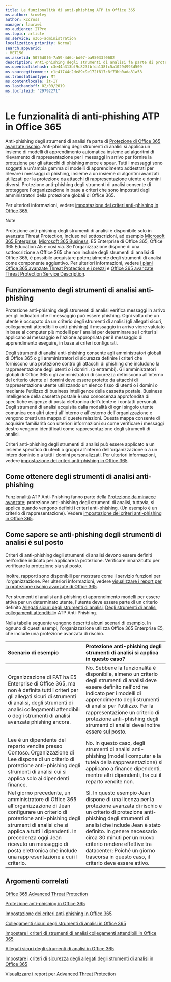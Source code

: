 ```yaml
---
title: Le funzionalità di anti-phishing ATP in Office 365
ms.author: krowley
author: kccross
manager: laurawi
ms.audience: ITPro
ms.topic: article
ms.service: o365-administration
localization_priority: Normal
search.appverid:
- MET150
ms.assetid: 5076d0f6-7a59-4d6c-bd07-ba95033f0682
description: Anti-phishing degli strumenti di analisi fa parte di protezione di Office 365 avanzate rischio. Anti-phishing degli strumenti di analisi si applica un insieme di modelli di apprendimento automatica insieme ad algoritmi di rilevamento di rappresentazione per i messaggi in arrivo per fornire la protezione per gli attacchi di phishing merce e spear. Tutti i messaggi sono soggetti a un'ampia gamma di modelli di apprendimento addestrati per rilevare i messaggi di phishing, insieme a un insieme di algoritmi avanzati utilizzati per la protezione da attacchi di rappresentazione utente e domini diversi.
ms.openlocfilehash: c3e44a313bf9c823fbfda138fc5a10294993d509
ms.sourcegitcommit: c1c41744c2de89c9e172f817c8f73bb0ada81a58
ms.translationtype: MT
ms.contentlocale: it-IT
ms.lasthandoff: 02/09/2019
ms.locfileid: "29792271"
---
```

# <a name="atp-anti-phishing-capabilities-in-office-365"></a>Le funzionalità di anti-phishing ATP in Office 365

Anti-phishing degli strumenti di analisi fa parte di [Protezione di Office 365 avanzate rischio](office-365-atp.md). Anti-phishing degli strumenti di analisi si applica un insieme di modelli di apprendimento automatica insieme ad algoritmi di rilevamento di rappresentazione per i messaggi in arrivo per fornire la protezione per gli attacchi di phishing merce e spear. Tutti i messaggi sono soggetti a un'ampia gamma di modelli di apprendimento addestrati per rilevare i messaggi di phishing, insieme a un insieme di algoritmi avanzati utilizzati per la protezione da attacchi di rappresentazione utente e domini diversi. Protezione anti-phishing degli strumenti di analisi consente di proteggere l'organizzazione in base a criteri che sono impostati dagli amministratori della protezione globali di Office 365.
  
Per ulteriori informazioni, vedere [impostazione dei criteri anti-phishing in Office 365](set-up-anti-phishing-policies.md).
  
> [!NOTE]
> Protezione anti-phishing degli strumenti di analisi è disponibile solo in avanzate Threat Protection, incluso nel sottoscrizioni, ad esempio [Microsoft 365 Enterprise](https://www.microsoft.com/microsoft-365/enterprise/home), [Microsoft 365 Business](https://www.microsoft.com/microsoft-365/business), E5 Enterprise di Office 365, Office 365 Education A5 e così via. Se l'organizzazione dispone di una sottoscrizione a Office 365 che non include degli strumenti di analisi di Office 365, è possibile acquistare potenzialmente degli strumenti di analisi come componente aggiuntivo. Per ulteriori informazioni, vedere [i piani Office 365 avanzate Threat Protection e i prezzi](https://products.office.com/exchange/advance-threat-protection) e [Office 365 avanzate Threat Protection Service Description](https://docs.microsoft.com/office365/servicedescriptions/office-365-advanced-threat-protection-service-description).

## <a name="how-atp-anti-phishing-works"></a>Funzionamento degli strumenti di analisi anti-phishing

Protezione anti-phishing degli strumenti di analisi verifica messaggi in arrivo per gli indicatori che il messaggio può essere phishing. Ogni volta che un utente è occupato da un criterio degli strumenti di analisi (gli allegati sicuri, collegamenti attendibili o anti-phishing) il messaggio in arrivo viene valutato in base al computer più modelli per l'analisi per determinare se i criteri si applicano al messaggio e l'azione appropriata per il messaggio di apprendimento eseguire, in base ai criteri configurati.
  
Degli strumenti di analisi anti-phishing consente agli amministratori globali di Office 365 o gli amministratori di sicurezza definire i criteri che forniscono una protezione contro gli attacchi di phishing che includono la rappresentazione degli utenti o i domini. (o entrambi). Gli amministratori globali di Office 365 o gli amministratori di sicurezza definiscono all'interno del criterio utente e i domini deve essere protette da attacchi di rappresentazione utente utilizzando un elenco fisso di utenti o i domini o mediante l'utilizzo di business intelligence della cassetta postale. Business intelligence della cassetta postale è una conoscenza approfondita di specifiche esigenze di posta elettronica dell'utente e i contatti personali. Degli strumenti di analisi acquisita dalla modalità di ogni singolo utente comunica con altri utenti all'interno e all'esterno dell'organizzazione e vengono creati una mappa di queste relazioni. Questa mappa consente di acquisire familiarità con ulteriori informazioni su come verificare i messaggi destro vengono identificati come rappresentazione degli strumenti di analisi.
  
Criteri anti-phishing degli strumenti di analisi può essere applicato a un insieme specifico di utenti o gruppi all'interno dell'organizzazione o a un intero dominio o a tutti i domini personalizzati. Per ulteriori informazioni, vedere [impostazione dei criteri anti-phishing in Office 365](set-up-anti-phishing-policies.md).
  
## <a name="how-to-get-atp-anti-phishing"></a>Come ottenere degli strumenti di analisi anti-phishing

Funzionalità ATP Anti-Phishing fanno parte della [Protezione da minacce avanzate](office-365-atp.md); protezione anti-phishing degli strumenti di analisi, tuttavia, si applica quando vengono definiti i criteri anti-phishing. (Un esempio è un criterio di rappresentazione). Vedere [impostazione dei criteri anti-phishing in Office 365](set-up-anti-phishing-policies.md).
  
## <a name="how-to-know-if-atp-anti-phishing-is-in-place"></a>Come sapere se anti-phishing degli strumenti di analisi è sul posto

Criteri di anti-phishing degli strumenti di analisi devono essere definiti nell'ordine indicato per applicare la protezione. Verificare innanzitutto per verificare la protezione sia sul posto.

Inoltre, rapporti sono disponibili per mostrare come il servizio funzioni per l'organizzazione. Per ulteriori informazioni, vedere [visualizzare i report per la protezione rischio avanzate di Office 365](view-reports-for-atp.md).

Per strumenti di analisi anti-phishing di apprendimento modelli per essere attiva per un determinato utente, l'utente deve essere parte di un criterio definito [Allegati sicuri degli strumenti di analisi](atp-safe-attachments.md), [Degli strumenti di analisi collegamenti attendibili](atp-safe-links.md)o ATP Anti-Phishing. 

Nella tabella seguente vengono descritti alcuni scenari di esempio. In ognuno di questi esempi, l'organizzazione utilizza Office 365 Enterprise E5, che include una protezione avanzata di rischio.
  
|**Scenario di esempio**|**Protezione anti-phishing degli strumenti di analisi si applica in questo caso?**|
|:-----|:-----|
|Organizzazione di PAT ha E5 Enterprise di Office 365, ma non è definita tutti i criteri per gli allegati sicuri di strumenti di analisi, degli strumenti di analisi collegamenti attendibili o degli strumenti di analisi avanzate phishing ancora.|No. Sebbene la funzionalità è disponibile, almeno un criterio degli strumenti di analisi deve essere definito nell'ordine indicato per i modelli di apprendimento degli strumenti di analisi per l'utilizzo. Per la rappresentazione un criterio di protezione anti-phishing degli strumenti di analisi deve inoltre essere sul posto.|
|Lee è un dipendente del reparto vendite presso Contoso. Organizzazione di Lee dispone di un criterio di protezione anti-phishing degli strumenti di analisi cui si applica solo ai dipendenti finance.|No. In questo caso, degli strumenti di analisi anti-phishing (modelli computer e la tutela della rappresentazione) si applicano a finance dipendenti, mentre altri dipendenti, tra cui il reparto vendite non.|
|Nel giorno precedente, un amministratore di Office 365 all'organizzazione di Jean configurare un criterio di protezione anti-phishing degli strumenti di analisi che si applica a tutti i dipendenti. In precedenza oggi Jean ricevuto un messaggio di posta elettronica che include una rappresentazione a cui il criterio.|Sì. In questo esempio Jean dispone di una licenza per la protezione avanzata di rischio e un criterio di protezione anti-phishing degli strumenti di analisi che include Jean è stato definito. In genere necessario circa 30 minuti per un nuovo criterio rendere effettive tra datacenter; Poiché un giorno trascorsa in questo caso, il criterio deve essere attivo.|

## <a name="related-topics"></a>Argomenti correlati

[Office 365 Advanced Threat Protection](office-365-atp.md)
  
[Protezione anti-phishing in Office 365](anti-phishing-protection.md)
  
[Impostazione dei criteri anti-phishing in Office 365](set-up-anti-phishing-policies.md)
  
[Collegamenti sicuri degli strumenti di analisi in Office 365](atp-safe-links.md)
  
[Impostare i criteri di strumenti di analisi collegamenti attendibili in Office 365](set-up-atp-safe-links-policies.md)
  
[Allegati sicuri degli strumenti di analisi in Office 365](atp-safe-attachments.md)
  
[Impostare i criteri di sicurezza degli allegati degli strumenti di analisi in Office 365](set-up-atp-safe-attachments-policies.md)
  
[Visualizzare i report per Advanced Threat Protection](view-reports-for-atp.md)

